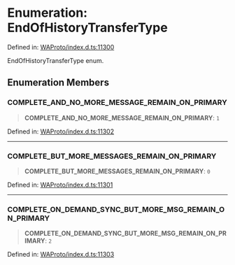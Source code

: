 # Enumeration: EndOfHistoryTransferType

Defined in: [WAProto/index.d.ts:11300](https://github.com/Fokusdotid/Baileys/blob/c0c23ce3104b65dfcc64246c9ee8a49ef38993b5/WAProto/index.d.ts#L11300)

EndOfHistoryTransferType enum.

## Enumeration Members

### COMPLETE\_AND\_NO\_MORE\_MESSAGE\_REMAIN\_ON\_PRIMARY

> **COMPLETE\_AND\_NO\_MORE\_MESSAGE\_REMAIN\_ON\_PRIMARY**: `1`

Defined in: [WAProto/index.d.ts:11302](https://github.com/Fokusdotid/Baileys/blob/c0c23ce3104b65dfcc64246c9ee8a49ef38993b5/WAProto/index.d.ts#L11302)

***

### COMPLETE\_BUT\_MORE\_MESSAGES\_REMAIN\_ON\_PRIMARY

> **COMPLETE\_BUT\_MORE\_MESSAGES\_REMAIN\_ON\_PRIMARY**: `0`

Defined in: [WAProto/index.d.ts:11301](https://github.com/Fokusdotid/Baileys/blob/c0c23ce3104b65dfcc64246c9ee8a49ef38993b5/WAProto/index.d.ts#L11301)

***

### COMPLETE\_ON\_DEMAND\_SYNC\_BUT\_MORE\_MSG\_REMAIN\_ON\_PRIMARY

> **COMPLETE\_ON\_DEMAND\_SYNC\_BUT\_MORE\_MSG\_REMAIN\_ON\_PRIMARY**: `2`

Defined in: [WAProto/index.d.ts:11303](https://github.com/Fokusdotid/Baileys/blob/c0c23ce3104b65dfcc64246c9ee8a49ef38993b5/WAProto/index.d.ts#L11303)
